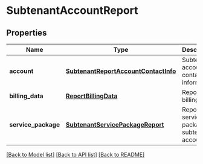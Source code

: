 # SubtenantAccountReport

## Properties
Name | Type | Description | Notes
------------ | ------------- | ------------- | -------------
**account** | [**SubtenantReportAccountContactInfo**](SubtenantReportAccountContactInfo.md) | Subtenant account contact information. | 
**billing_data** | [**ReportBillingData**](ReportBillingData.md) | Report billing data. | 
**service_package** | [**SubtenantServicePackageReport**](SubtenantServicePackageReport.md) | Report service package for subtenant account. | [optional] 

[[Back to Model list]](../README.md#documentation-for-models) [[Back to API list]](../README.md#documentation-for-api-endpoints) [[Back to README]](../README.md)


